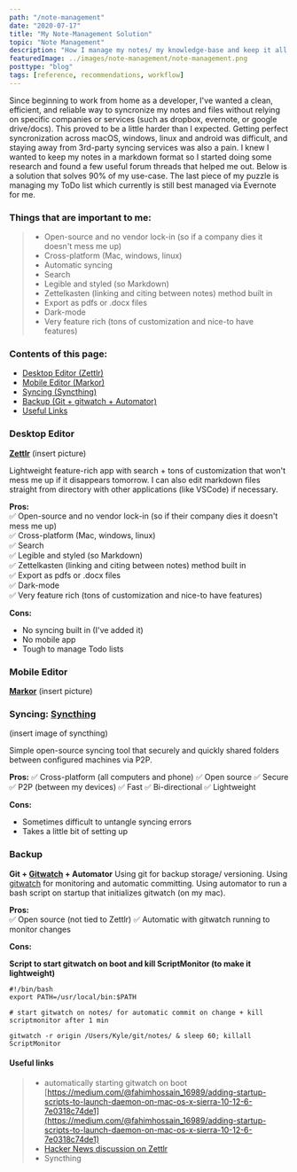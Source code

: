 ```yaml
---
path: "/note-management"
date: "2020-07-17"
title: "My Note-Management Solution"
topic: "Note Management"
description: "How I manage my notes/ my knowledge-base and keep it all synced, backed-up and (mostly) open-source!"
featuredImage: ../images/note-management/note-management.png
posttype: "blog"
tags: [reference, recommendations, workflow]
---
```


Since beginning to work from home as a developer, I've wanted a clean, efficient, and reliable way to syncronize my notes and files without relying on specific companies or services (such as dropbox, evernote, or google drive/docs). This proved to be a little harder than I expected. Getting perfect syncronization across macOS, windows, linux and android was difficult, and staying away from 3rd-party syncing services was also a pain. I knew I wanted to keep my notes in a markdown format so I started doing some research and found a few useful forum threads that helped me out. Below is a solution that solves 90% of my use-case. The last piece of my puzzle is managing my ToDo list which currently is still best managed via Evernote for me. 



### Things that are important to me:
> - Open-source and no vendor lock-in (so if a company dies it doesn't mess me up)  
> - Cross-platform (Mac, windows, linux)  
> - Automatic syncing  
> - Search  
> - Legible and styled (so Markdown)  
> - Zettelkasten (linking and citing between notes) method built in   
> - Export as pdfs or .docx files  
> - Dark-mode  
> - Very feature rich (tons of customization and nice-to have features)  

### Contents of this page:
- [Desktop Editor (Zettlr)](#desktop-editor)
- [Mobile Editor (Markor)](#mobile-editor)
- [Syncing (Syncthing)](#syncing)
- [Backup (Git + gitwatch + Automator)](#backup)
- [Useful Links](#useful-links)


### Desktop Editor
**[Zettlr](https://www.zettlr.com/)**
(insert picture)
  
Lightweight feature-rich app with search + tons of customization that won't mess me up if it disappears tomorrow. I can also edit markdown files straight from directory with other applications (like VSCode) if necessary. 

**Pros:**  
✅ Open-source and no vendor lock-in (so if their company dies it doesn't mess me up)  
✅ Cross-platform (Mac, windows, linux)  
✅ Search  
✅ Legible and styled (so Markdown)  
✅ Zettelkasten (linking and citing between notes) method built in   
✅ Export as pdfs or .docx files  
✅ Dark-mode  
✅ Very feature rich (tons of customization and nice-to have features)

**Cons:**  
- No syncing built in (I've added it)
- No mobile app
- Tough to manage Todo lists


### Mobile Editor
**[Markor](https://gsantner.net/project/markor.html)**
(insert picture)

### Syncing: [Syncthing](https://syncthing.net/)
(insert image of syncthing)

Simple open-source syncing tool that securely and quickly shared folders between configured machines via P2P. 

**Pros:**
✅ Cross-platform (all computers and phone)
✅ Open source
✅ Secure
✅ P2P (between my devices)
✅ Fast
✅ Bi-directional
✅ Lightweight

**Cons:**
- Sometimes difficult to untangle syncing errors
- Takes a little bit of setting up

### Backup 
**Git + [Gitwatch](https://github.com/gitwatch/gitwatch) + Automator**
Using git for backup storage/ versioning. Using [gitwatch](https://github.com/gitwatch/gitwatch) for monitoring and automatic committing.  Using automator to run a bash script on startup that initializes gitwatch (on my mac).

**Pros:**  
✅ Open source (not tied to Zettlr)
✅ Automatic with gitwatch running to monitor changes

**Cons:**  

**Script to start gitwatch on boot and kill ScriptMonitor (to make it lightweight)**
```
#!/bin/bash
export PATH=/usr/local/bin:$PATH

# start gitwatch on notes/ for automatic commit on change + kill scriptmonitor after 1 min

gitwatch -r origin /Users/Kyle/git/notes/ & sleep 60; killall ScriptMonitor

```


#### Useful links
> -  automatically starting gitwatch on boot [https://medium.com/@fahimhossain_16989/adding-startup-scripts-to-launch-daemon-on-mac-os-x-sierra-10-12-6-7e0318c74de1](https://medium.com/@fahimhossain_16989/adding-startup-scripts-to-launch-daemon-on-mac-os-x-sierra-10-12-6-7e0318c74de1)
>- [Hacker News discussion on Zettlr](https://news.ycombinator.com/item?id=23723775)
>- Syncthing


